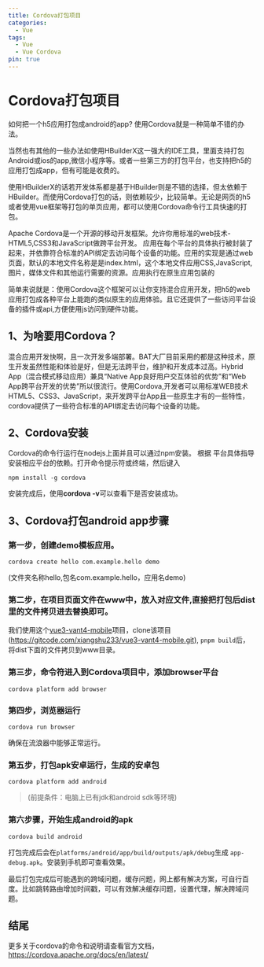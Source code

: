 ```yaml
---
title: Cordova打包项目
categories:
  - Vue
tags:
  - Vue
  - Vue Cordova
pin: true
---
```


# Cordova打包项目

如何把一个h5应用打包成android的app? 使用Cordova就是一种简单不错的办法。

当然也有其他的一些办法如使用HBuilderX这一强大的IDE工具，里面支持打包Android或ios的app,微信小程序等。或者一些第三方的打包平台，也支持把h5的应用打包成app，但有可能是收费的。

使用HBuilderX的话若开发体系都是基于HBuilder则是不错的选择，但太依赖于HBuilder。而使用Cordova打包的话，则依赖较少，比较简单。无论是网页的h5或者使用vue框架等打包的单页应用，都可以使用Cordova命令行工具快速的打包。

Apache Cordova是一个开源的移动开发框架。允许你用标准的web技术-HTML5,CSS3和JavaScript做跨平台开发。 应用在每个平台的具体执行被封装了起来，并依靠符合标准的API绑定去访问每个设备的功能。应用的实现是通过web页面，默认的本地文件名称是是index.html，这个本地文件应用CSS,JavaScript,图片，媒体文件和其他运行需要的资源。应用执行在原生应用包装的

简单来说就是：使用Cordova这个框架可以让你支持混合应用开发，把h5的web应用打包成各种平台上能跑的类似原生的应用体验。且它还提供了一些访问平台设备的插件或api,方便使用js访问到硬件功能。

## **1、为啥要用Cordova？**

混合应用开发快啊，且一次开发多端部署。BAT大厂目前采用的都是这种技术，原生开发虽然性能和体验是好，但是无法跨平台，维护和开发成本过高。Hybrid App（混合模式移动应用）兼具“Native App良好用户交互体验的优势”和“Web App跨平台开发的优势”所以很流行。使用Cordova,开发者可以用标准WEB技术HTML5、CSS3、JavaScript，来开发跨平台App且一些原生才有的一些特性，cordova提供了一些符合标准的API绑定去访问每个设备的功能。

## **2、Cordova安装**

Cordova的命令行运行在nodejs上面并且可以通过npm安装。 根据 平台具体指导安装相应平台的依赖。打开命令提示符或终端，然后键入

```shell
npm install -g cordova
```

安装完成后，使用**cordova -v**可以查看下是否安装成功。

## 3、Cordova打包android app步骤

### 第一步，创建demo模板应用。

```shell
cordova create hello com.example.hello demo 
```

(文件夹名称hello,包名com.example.hello，应用名demo)

### 第二步，在项目页面文件在www中，放入对应文件,直接把打包后dist里的文件拷贝进去替换即可。

我们使用这个[vue3-vant4-mobile](https://gitcode.com/xiangshu233/vue3-vant4-mobile/overview)项目，clone该项目(https://gitcode.com/xiangshu233/vue3-vant4-mobile.git), `pnpm build`后，将dist下面的文件拷贝到www目录。

### 第三步，命令符进入到Cordova项目中，添加browser平台

```shell
cordova platform add browser
```

### 第四步，浏览器运行

```shell
cordova run browser
```

确保在流浪器中能够正常运行。

### 第五步，打包apk安卓运行，生成的安卓包

```shell
cordova platform add android 
```

>(前提条件：电脑上已有jdk和android sdk等环境)

### 第六步骤，开始生成android的apk

```shell
cordova build android
```

打包完成后会在`platforms/android/app/build/outputs/apk/debug`生成 `app-debug.apk`。安装到手机即可查看效果。

最后打包完成后可能遇到的跨域问题，缓存问题，网上都有解决方案，可自行百度。比如跳转路由增加时间戳，可以有效解决缓存问题，设置代理，解决跨域问题。


## 结尾

更多关于cordova的命令和说明请查看官方文档，https://cordova.apache.org/docs/en/latest/


